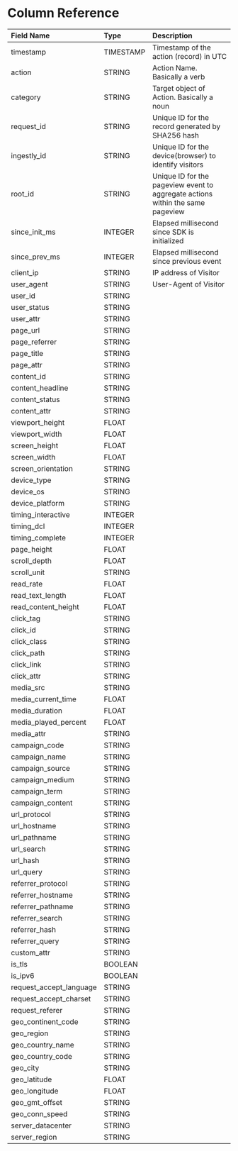 # Column Reference

|Field Name|Type|Description|
|:----|:----|:----|
|timestamp|TIMESTAMP|Timestamp of the action (record) in UTC|
|action|STRING|Action Name. Basically a verb|
|category|STRING|Target object of Action. Basically a noun|
|request_id|STRING|Unique ID for the record generated by SHA256 hash|
|ingestly_id|STRING|Unique ID for the device(browser) to identify visitors|
|root_id|STRING|Unique ID for the pageview event to aggregate actions within the same pageview|
|since_init_ms|INTEGER|Elapsed millisecond since SDK is initialized|
|since_prev_ms|INTEGER|Elapsed millisecond since previous event|
|client_ip|STRING|IP address of Visitor|
|user_agent|STRING|User-Agent of Visitor|
|user_id|STRING||
|user_status|STRING||
|user_attr|STRING||
|page_url|STRING||
|page_referrer|STRING||
|page_title|STRING||
|page_attr|STRING||
|content_id|STRING||
|content_headline|STRING||
|content_status|STRING||
|content_attr|STRING||
|viewport_height|FLOAT||
|viewport_width|FLOAT||
|screen_height|FLOAT||
|screen_width|FLOAT||
|screen_orientation|STRING||
|device_type|STRING||
|device_os|STRING||
|device_platform|STRING||
|timing_interactive|INTEGER||
|timing_dcl|INTEGER||
|timing_complete|INTEGER||
|page_height|FLOAT||
|scroll_depth|FLOAT||
|scroll_unit|STRING||
|read_rate|FLOAT||
|read_text_length|FLOAT||
|read_content_height|FLOAT||
|click_tag|STRING||
|click_id|STRING||
|click_class|STRING||
|click_path|STRING||
|click_link|STRING||
|click_attr|STRING||
|media_src|STRING||
|media_current_time|FLOAT||
|media_duration|FLOAT||
|media_played_percent|FLOAT||
|media_attr|STRING||
|campaign_code|STRING||
|campaign_name|STRING||
|campaign_source|STRING||
|campaign_medium|STRING||
|campaign_term|STRING||
|campaign_content|STRING||
|url_protocol|STRING||
|url_hostname|STRING||
|url_pathname|STRING||
|url_search|STRING||
|url_hash|STRING||
|url_query|STRING||
|referrer_protocol|STRING||
|referrer_hostname|STRING||
|referrer_pathname|STRING||
|referrer_search|STRING||
|referrer_hash|STRING||
|referrer_query|STRING||
|custom_attr|STRING||
|is_tls|BOOLEAN||
|is_ipv6|BOOLEAN||
|request_accept_language|STRING||
|request_accept_charset|STRING||
|request_referer|STRING||
|geo_continent_code|STRING||
|geo_region|STRING||
|geo_country_name|STRING||
|geo_country_code|STRING||
|geo_city|STRING||
|geo_latitude|FLOAT||
|geo_longitude|FLOAT||
|geo_gmt_offset|STRING||
|geo_conn_speed|STRING||
|server_datacenter|STRING||
|server_region|STRING||
